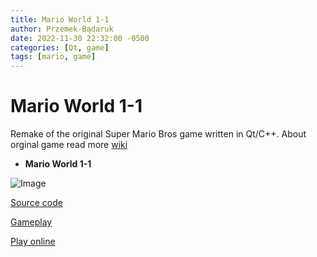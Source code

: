 ```yaml
---
title: Mario World 1-1
author: Przemek-Bądaruk
date: 2022-11-30 22:32:00 -0500
categories: [Qt, game]
tags: [mario, game]
---
```


# Mario World 1-1
Remake of the original Super Mario Bros game written in Qt/C++. About orginal game read more [wiki](https://en.wikipedia.org/wiki/Super_Mario_Bros.)


* **Mario World 1-1**

![Image](https://user-images.githubusercontent.com/28188300/204806171-f5e7f791-88f5-464d-bb93-cdf9496f008b.gif)


[Source code](https://github.com/Przemekkkth/Mario_Qt-Cpp)

[Gameplay](https://youtu.be/dTcI_2RDFL4)

[Play online](/assets/games/marioqt/index.html)



